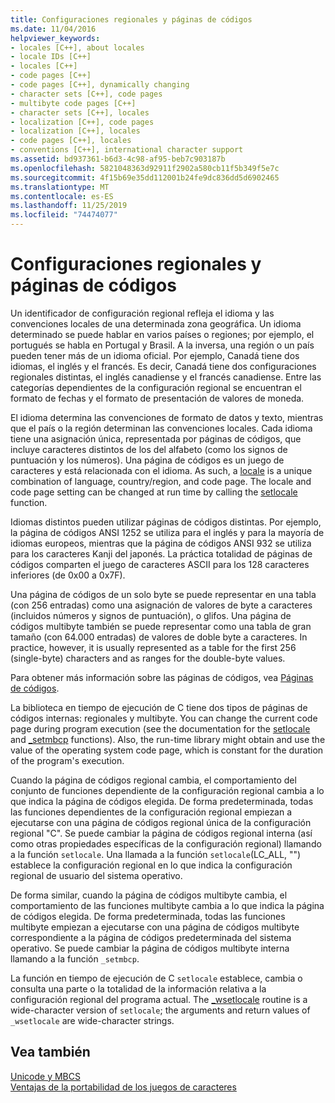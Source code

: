 ```yaml
---
title: Configuraciones regionales y páginas de códigos
ms.date: 11/04/2016
helpviewer_keywords:
- locales [C++], about locales
- locale IDs [C++]
- locales [C++]
- code pages [C++]
- code pages [C++], dynamically changing
- character sets [C++], code pages
- multibyte code pages [C++]
- character sets [C++], locales
- localization [C++], code pages
- localization [C++], locales
- code pages [C++], locales
- conventions [C++], international character support
ms.assetid: bd937361-b6d3-4c98-af95-beb7c903187b
ms.openlocfilehash: 5821048363d92911f2902a580cb11f5b349f5e7c
ms.sourcegitcommit: 4f15b69e35dd112001b24fe9dc836dd5d6902465
ms.translationtype: MT
ms.contentlocale: es-ES
ms.lasthandoff: 11/25/2019
ms.locfileid: "74474077"
---
```

# <a name="locales-and-code-pages"></a>Configuraciones regionales y páginas de códigos

Un identificador de configuración regional refleja el idioma y las convenciones locales de una determinada zona geográfica. Un idioma determinado se puede hablar en varios países o regiones; por ejemplo, el portugués se habla en Portugal y Brasil. A la inversa, una región o un país pueden tener más de un idioma oficial. Por ejemplo, Canadá tiene dos idiomas, el inglés y el francés. Es decir, Canadá tiene dos configuraciones regionales distintas, el inglés canadiense y el francés canadiense. Entre las categorías dependientes de la configuración regional se encuentran el formato de fechas y el formato de presentación de valores de moneda.

El idioma determina las convenciones de formato de datos y texto, mientras que el país o la región determinan las convenciones locales. Cada idioma tiene una asignación única, representada por páginas de códigos, que incluye caracteres distintos de los del alfabeto (como los signos de puntuación y los números). Una página de códigos es un juego de caracteres y está relacionada con el idioma. As such, a [locale](../c-runtime-library/locale.md) is a unique combination of language, country/region, and code page. The locale and code page setting can be changed at run time by calling the [setlocale](../c-runtime-library/reference/setlocale-wsetlocale.md) function.

Idiomas distintos pueden utilizar páginas de códigos distintas. Por ejemplo, la página de códigos ANSI 1252 se utiliza para el inglés y para la mayoría de idiomas europeos, mientras que la página de códigos ANSI 932 se utiliza para los caracteres Kanji del japonés. La práctica totalidad de páginas de códigos comparten el juego de caracteres ASCII para los 128 caracteres inferiores (de 0x00 a 0x7F).

Una página de códigos de un solo byte se puede representar en una tabla (con 256 entradas) como una asignación de valores de byte a caracteres (incluidos números y signos de puntuación), o glifos. Una página de códigos multibyte también se puede representar como una tabla de gran tamaño (con 64.000 entradas) de valores de doble byte a caracteres. In practice, however, it is usually represented as a table for the first 256 (single-byte) characters and as ranges for the double-byte values.

Para obtener más información sobre las páginas de códigos, vea [Páginas de códigos](../c-runtime-library/code-pages.md).

La biblioteca en tiempo de ejecución de C tiene dos tipos de páginas de códigos internas: regionales y multibyte. You can change the current code page during program execution (see the documentation for the [setlocale](../c-runtime-library/reference/setlocale-wsetlocale.md) and [_setmbcp](../c-runtime-library/reference/setmbcp.md) functions). Also, the run-time library might obtain and use the value of the operating system code page, which is constant for the duration of the program's execution.

Cuando la página de códigos regional cambia, el comportamiento del conjunto de funciones dependiente de la configuración regional cambia a lo que indica la página de códigos elegida. De forma predeterminada, todas las funciones dependientes de la configuración regional empiezan a ejecutarse con una página de códigos regional única de la configuración regional "C". Se puede cambiar la página de códigos regional interna (así como otras propiedades específicas de la configuración regional) llamando a la función `setlocale`. Una llamada a la función `setlocale`(LC_ALL, "") establece la configuración regional en lo que indica la configuración regional de usuario del sistema operativo.

De forma similar, cuando la página de códigos multibyte cambia, el comportamiento de las funciones multibyte cambia a lo que indica la página de códigos elegida. De forma predeterminada, todas las funciones multibyte empiezan a ejecutarse con una página de códigos multibyte correspondiente a la página de códigos predeterminada del sistema operativo. Se puede cambiar la página de códigos multibyte interna llamando a la función `_setmbcp`.

La función en tiempo de ejecución de C `setlocale` establece, cambia o consulta una parte o la totalidad de la información relativa a la configuración regional del programa actual. The [_wsetlocale](../c-runtime-library/reference/setlocale-wsetlocale.md) routine is a wide-character version of `setlocale`; the arguments and return values of `_wsetlocale` are wide-character strings.

## <a name="see-also"></a>Vea también

[Unicode y MBCS](../text/unicode-and-mbcs.md)<br/>
[Ventajas de la portabilidad de los juegos de caracteres](../text/benefits-of-character-set-portability.md)
